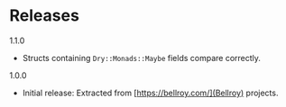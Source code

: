 # Releases

1.1.0

* Structs containing `Dry::Monads::Maybe` fields compare correctly.

1.0.0

* Initial release: Extracted from [https://bellroy.com/](Bellroy) projects.
